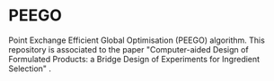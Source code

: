 # PEEGO
 Point Exchange Efficient Global Optimisation (PEEGO) algorithm. This repository is associated to the paper "Computer-aided Design of Formulated Products: a Bridge Design of Experiments for Ingredient Selection" .
